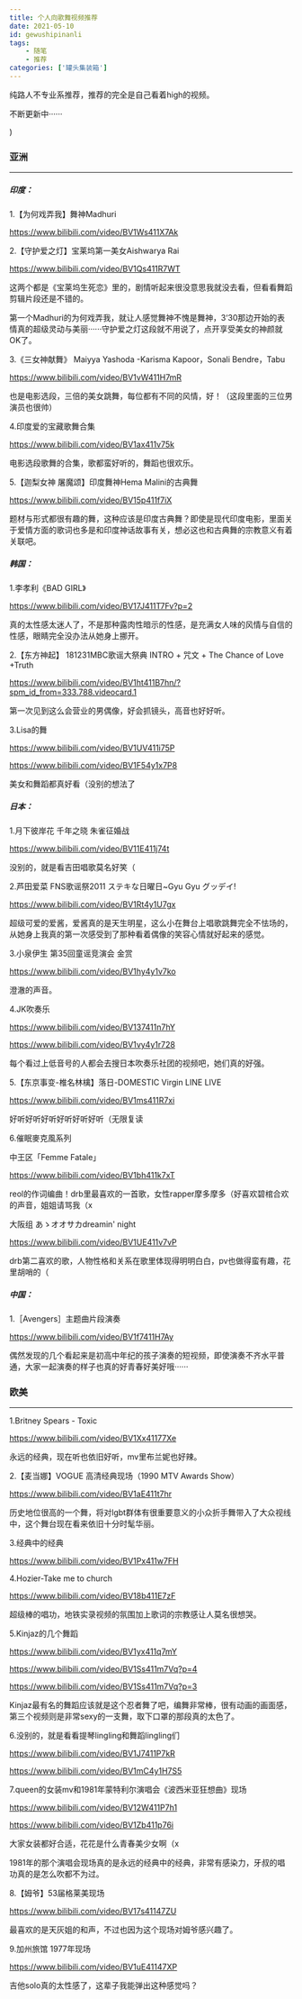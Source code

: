 ```yaml
---
title: 个人向歌舞视频推荐
date: 2021-05-10
id: gewushipinanli
tags: 
    - 随笔
    - 推荐
categories: ['罐头集装箱']
---
```




纯路人不专业系推荐，推荐的完全是自己看着high的视频。

不断更新中······

<!--more-->)

### **亚洲**

------

##### 印度：

1.【为何戏弄我】舞神Madhuri

https://www.bilibili.com/video/BV1Ws411X7Ak

2.【守护爱之灯】宝莱坞第一美女Aishwarya Rai

https://www.bilibili.com/video/BV1Qs411R7WT

这两个都是《宝莱坞生死恋》里的，剧情听起来很没意思我就没去看，但看看舞蹈剪辑片段还是不错的。

第一个Madhuri的为何戏弄我，就让人感觉舞神不愧是舞神，3‘30那边开始的表情真的超级灵动与美丽······守护爱之灯这段就不用说了，点开享受美女的神颜就OK了。

3.《三女神献舞》 Maiyya Yashoda -Karisma Kapoor，Sonali Bendre，Tabu

https://www.bilibili.com/video/BV1vW411H7mR

也是电影选段，三倍的美女跳舞，每位都有不同的风情，好！（这段里面的三位男演员也很帅）

4.印度爱的宝藏歌舞合集

https://www.bilibili.com/video/BV1ax411v75k

电影选段歌舞的合集，歌都蛮好听的，舞蹈也很欢乐。

5.【迦梨女神 屠魔颂】印度舞神Hema Malini的古典舞

https://www.bilibili.com/video/BV15p411f7iX

题材与形式都很有趣的舞，这种应该是印度古典舞？即使是现代印度电影，里面关于爱情方面的歌词也多是和印度神话故事有关，想必这也和古典舞的宗教意义有着关联吧。



##### 韩国：

1.李孝利《BAD GIRL》

https://www.bilibili.com/video/BV17J411T7Fv?p=2

真的太性感太迷人了，不是那种露肉性暗示的性感，是充满女人味的风情与自信的性感，眼睛完全没办法从她身上挪开。

2.【东方神起】 181231MBC歌谣大祭典 INTRO + 咒文 + The Chance of Love +Truth

https://www.bilibili.com/video/BV1ht411B7hn/?spm_id_from=333.788.videocard.1

第一次见到这么会营业的男偶像，好会抓镜头，高音也好好听。

3.Lisa的舞

https://www.bilibili.com/video/BV1UV411i75P

https://www.bilibili.com/video/BV1F54y1x7P8

美女和舞蹈都真好看（没别的想法了



##### 日本：

1.月下彼岸花 千年之晓 朱雀征婚战

https://www.bilibili.com/video/BV11E411j74t

没别的，就是看吉田唱歌莫名好笑（

2.芦田爱菜 FNS歌谣祭2011 ステキな日曜日~Gyu Gyu グッデイ!

https://www.bilibili.com/video/BV1Rt4y1U7gx

超级可爱的爱酱，爱酱真的是天生明星，这么小在舞台上唱歌跳舞完全不怯场的，从她身上我真的第一次感受到了那种看着偶像的笑容心情就好起来的感觉。

3.小泉伊生 第35回童谣竞演会 金赏

https://www.bilibili.com/video/BV1hy4y1v7ko

澄澈的声音。

4.JK吹奏乐

https://www.bilibili.com/video/BV137411n7hY

https://www.bilibili.com/video/BV1vy4y1r728

每个看过上低音号的人都会去搜日本吹奏乐社团的视频吧，她们真的好强。

5.【东京事变-椎名林檎】落日-DOMESTIC Virgin LINE LIVE

https://www.bilibili.com/video/BV1ms411R7xi

好听好听好听好听好听好听（无限复读

6.催眠麥克風系列

中王区「Femme Fatale」

https://www.bilibili.com/video/BV1bh411k7xT

reol的作词编曲！drb里最喜欢的一首歌，女性rapper摩多摩多（好喜欢碧棺合欢的声音，姐姐请骂我（x

大阪组 あゝオオサカdreamin' night

https://www.bilibili.com/video/BV1UE411v7vP

drb第二喜欢的歌，人物性格和关系在歌里体现得明明白白，pv也做得蛮有趣，花里胡哨的（



##### 中国：

1.［Avengers］主题曲片段演奏

https://www.bilibili.com/video/BV1f7411H7Ay

偶然发现的几个看起来是初高中年纪的孩子演奏的短视频，即使演奏不齐水平普通，大家一起演奏的样子也真的好青春好美好哦······



### 欧美

------

1.Britney Spears - Toxic

https://www.bilibili.com/video/BV1Xx41177Xe

永远的经典，现在听也依旧好听，mv里布兰妮也好辣。

2.【麦当娜】VOGUE 高清经典现场（1990 MTV Awards Show）

https://www.bilibili.com/video/BV1aE411t7hr

历史地位很高的一个舞，将对lgbt群体有很重要意义的小众折手舞带入了大众视线中，这个舞台现在看来依旧十分时髦华丽。

3.经典中的经典

https://www.bilibili.com/video/BV1Px411w7FH

4.Hozier-Take me to church

https://www.bilibili.com/video/BV18b411E7zF

超级棒的唱功，地铁实录视频的氛围加上歌词的宗教感让人莫名很想哭。

5.Kinjaz的几个舞蹈

https://www.bilibili.com/video/BV1yx411q7mY

https://www.bilibili.com/video/BV1Ss411m7Vq?p=4

https://www.bilibili.com/video/BV1Ss411m7Vq?p=3

Kinjaz最有名的舞蹈应该就是这个忍者舞了吧，编舞非常棒，很有动画的画面感，第三个视频则是非常sexy的一支舞，取下口罩的那段真的太色了。

6.没别的，就是看看提琴lingling和舞蹈lingling们

https://www.bilibili.com/video/BV1J7411P7kR

https://www.bilibili.com/video/BV1mC4y1H7S5

7.queen的女装mv和1981年蒙特利尔演唱会《波西米亚狂想曲》现场

https://www.bilibili.com/video/BV12W411P7h1

https://www.bilibili.com/video/BV1Zb411p76i

大家女装都好合适，花花是什么青春美少女啊（x

1981年的那个演唱会现场真的是永远的经典中的经典，非常有感染力，牙叔的唱功真的是怎么吹都不为过。

8.【姆爷】53届格莱美现场

https://www.bilibili.com/video/BV17s41147ZU

最喜欢的是天灰姐的和声，不过也因为这个现场对姆爷感兴趣了。

9.加州旅馆 1977年现场

https://www.bilibili.com/video/BV1uE41147XP

吉他solo真的太性感了，这辈子我能弹出这种感觉吗？

